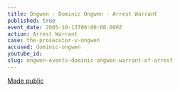 ```yaml
---
title: Ongwen - Dominic Ongwen - Arrest Warrant
published: true
event_date: 2005-10-13T00:00:00.000Z
action: Arrest Warrant
case: the-prosecutor-v-ongwen
accused: dominic-ongwen
youtube_id:
slug: ongwen-events-dominic-ongwen-warrant-of-arrest
---
```



[Made public](http://www.icc-cpi.int/iccdocs/doc/doc97201.pdf)